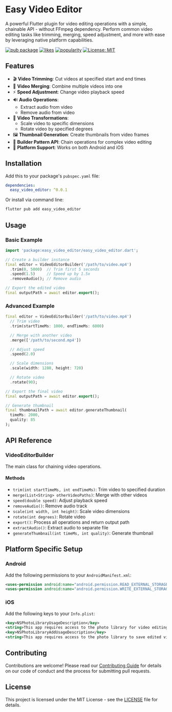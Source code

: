 # Easy Video Editor

A powerful Flutter plugin for video editing operations with a simple, chainable API - without FFmpeg dependency. Perform common video editing tasks like trimming, merging, speed adjustment, and more with ease by leveraging native platform capabilities.

[![pub package](https://img.shields.io/pub/v/easy_video_editor.svg)](https://pub.dev/packages/easy_video_editor)
[![likes](https://img.shields.io/pub/likes/easy_video_editor)](https://pub.dev/packages/easy_video_editor/score)
[![popularity](https://img.shields.io/pub/popularity/easy_video_editor)](https://pub.dev/packages/easy_video_editor/score)
[![License: MIT](https://img.shields.io/badge/License-MIT-yellow.svg)](https://opensource.org/licenses/MIT)

## Features

- 🎬 **Video Trimming**: Cut videos at specified start and end times
- 🔄 **Video Merging**: Combine multiple videos into one
- ⚡ **Speed Adjustment**: Change video playback speed
- 🔊 **Audio Operations**:
  - Extract audio from video
  - Remove audio from video
- 📐 **Video Transformations**:
  - Scale video to specific dimensions
  - Rotate video by specified degrees
- 🖼️ **Thumbnail Generation**: Create thumbnails from video frames
- 🔗 **Builder Pattern API**: Chain operations for complex video editing
- 📱 **Platform Support**: Works on both Android and iOS

## Installation

Add this to your package's `pubspec.yaml` file:

```yaml
dependencies:
  easy_video_editor: ^0.0.1
```

Or install via command line:

```bash
flutter pub add easy_video_editor
```

## Usage

### Basic Example

```dart
import 'package:easy_video_editor/easy_video_editor.dart';

// Create a builder instance
final editor = VideoEditorBuilder('/path/to/video.mp4')
  .trim(0, 5000)  // Trim first 5 seconds
  .speed(1.5)     // Speed up by 1.5x
  .removeAudio(); // Remove audio

// Export the edited video
final outputPath = await editor.export();
```

### Advanced Example

```dart
final editor = VideoEditorBuilder('/path/to/video.mp4')
  // Trim video
  .trim(startTimeMs: 1000, endTimeMs: 6000)

  // Merge with another video
  .merge(['/path/to/second.mp4'])

  // Adjust speed
  .speed(2.0)

  // Scale dimensions
  .scale(width: 1280, height: 720)

  // Rotate video
  .rotate(90);

// Export the final video
final outputPath = await editor.export();

// Generate thumbnail
final thumbnailPath = await editor.generateThumbnail(
  timeMs: 2000,
  quality: 85
);
```

## API Reference

### VideoEditorBuilder

The main class for chaining video operations.

#### Methods

- `trim(int startTimeMs, int endTimeMs)`: Trim video to specified duration
- `merge(List<String> otherVideoPaths)`: Merge with other videos
- `speed(double speed)`: Adjust playback speed
- `removeAudio()`: Remove audio track
- `scale(int width, int height)`: Scale video dimensions
- `rotate(int degrees)`: Rotate video
- `export()`: Process all operations and return output path
- `extractAudio()`: Extract audio to separate file
- `generateThumbnail(int timeMs, int quality)`: Generate thumbnail

## Platform Specific Setup

### Android

Add the following permissions to your `AndroidManifest.xml`:

```xml
<uses-permission android:name="android.permission.READ_EXTERNAL_STORAGE"/>
<uses-permission android:name="android.permission.WRITE_EXTERNAL_STORAGE"/>
```

### iOS

Add the following keys to your `Info.plist`:

```xml
<key>NSPhotoLibraryUsageDescription</key>
<string>This app requires access to the photo library for video editing.</string>
<key>NSPhotoLibraryAddUsageDescription</key>
<string>This app requires access to the photo library to save edited videos.</string>
```

## Contributing

Contributions are welcome! Please read our [Contributing Guide](CONTRIBUTING.md) for details on our code of conduct and the process for submitting pull requests.

## License

This project is licensed under the MIT License - see the [LICENSE](LICENSE) file for details.
